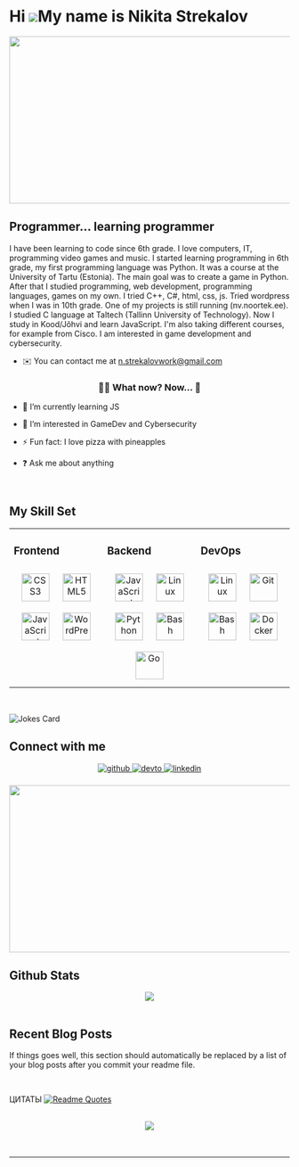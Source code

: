 
<!---
rajaleidja/rajaleidja is a ✨ special ✨ repository because its `README.md` (this file) appears on your GitHub profile.
You can click the Preview link to take a look at your changes.
--->

Hi ![](https://user-images.githubusercontent.com/18350557/176309783-0785949b-9127-417c-8b55-ab5a4333674e.gif)My name is Nikita Strekalov
========================================================================================================================================

<div align="center">
  <img src="https://media.giphy.com/media/dWesBcTLavkZuG35MI/giphy.gif" width="600" height="300"/>
</div>

Programmer... learning programmer
---------------------------------

I have been learning to code since 6th grade. I love computers, IT, programming video games and music. I started learning programming in 6th grade, my first programming language was Python. It was a course at the University of Tartu (Estonia). The main goal was to create a game in Python. After that I studied programming, web development, programming languages, games on my own. I tried C++, C#, html, css, js. Tried wordpress when I was in 10th grade. One of my projects is still running (nv.noortek.ee). I studied C language at Taltech (Tallinn University of Technology). Now I study in Kood/Jõhvi and learn JavaScript. I'm also taking different courses, for example from Cisco. I am interested in game development and cybersecurity.

* ✉️  You can contact me at [n.strekalovwork@gmail.com](mailto:n.strekalovwork@gmail.com)

<!--
<div align="center">
<img src="" align="center" style="width: 100%" />
</div>  
-->



### <div align="center"> 👨‍💻 What now? Now... 🚀</div>  
  

- 🔭 I’m currently learning JS 
  

- 🌱 I’m interested in GameDev and Cybersecurity  
  

- ⚡ Fun fact: I love pizza with pineapples  
  

- ❓ Ask me about anything  
  

<br/>  


## My Skill Set  
<table><tr><td valign="top" width="33%">



### Frontend  
<div align="center">  
<a href="https://www.w3schools.com/css/" target="_blank"><img style="margin: 10px" src="https://profilinator.rishav.dev/skills-assets/css3-original-wordmark.svg" alt="CSS3" height="50" /></a>  
<a href="https://en.wikipedia.org/wiki/HTML5" target="_blank"><img style="margin: 10px" src="https://profilinator.rishav.dev/skills-assets/html5-original-wordmark.svg" alt="HTML5" height="50" /></a>  
<a href="https://www.javascript.com/" target="_blank"><img style="margin: 10px" src="https://profilinator.rishav.dev/skills-assets/javascript-original.svg" alt="JavaScript" height="50" /></a>  
<a href="https://wordpress.com/" target="_blank"><img style="margin: 10px" src="https://profilinator.rishav.dev/skills-assets/wordpress.png" alt="WordPress" height="50" /></a>  
</div>

</td><td valign="top" width="33%">



### Backend  
<div align="center">  
<a href="https://www.javascript.com/" target="_blank"><img style="margin: 10px" src="https://profilinator.rishav.dev/skills-assets/javascript-original.svg" alt="JavaScript" height="50" /></a>  
<a href="https://www.linux.org/" target="_blank"><img style="margin: 10px" src="https://profilinator.rishav.dev/skills-assets/linux-original.svg" alt="Linux" height="50" /></a>  
<a href="https://www.python.org/" target="_blank"><img style="margin: 10px" src="https://profilinator.rishav.dev/skills-assets/python-original.svg" alt="Python" height="50" /></a>  
<a href="https://www.gnu.org/software/bash/" target="_blank"><img style="margin: 10px" src="https://profilinator.rishav.dev/skills-assets/gnu_bash-icon.svg" alt="Bash" height="50" /></a>  
<a href="https://go.dev/" target="_blank"><img style="margin: 10px" src="https://profilinator.rishav.dev/skills-assets/go-original.svg" alt="Go" height="50" /></a>  
</div>

</td><td valign="top" width="33%">



### DevOps  
<div align="center">  
<a href="https://www.linux.org/" target="_blank"><img style="margin: 10px" src="https://profilinator.rishav.dev/skills-assets/linux-original.svg" alt="Linux" height="50" /></a>  
<a href="https://github.com/" target="_blank"><img style="margin: 10px" src="https://profilinator.rishav.dev/skills-assets/git-scm-icon.svg" alt="Git" height="50" /></a>  
<a href="https://www.gnu.org/software/bash/" target="_blank"><img style="margin: 10px" src="https://profilinator.rishav.dev/skills-assets/gnu_bash-icon.svg" alt="Bash" height="50" /></a>  
<a href="https://www.docker.com/" target="_blank"><img style="margin: 10px" src="https://profilinator.rishav.dev/skills-assets/docker-original-wordmark.svg" alt="Docker" height="50" /></a>  
</div>

</td></tr></table>  

<br/>  

![Jokes Card](https://readme-jokes.vercel.app/api)

## Connect with me  
<div align="center">
<a href="https://github.com/rajaleidja" target="_blank">
<img src=https://img.shields.io/badge/github-%2324292e.svg?&style=for-the-badge&logo=github&logoColor=white alt=github style="margin-bottom: 5px;" />
</a>
<a href="https://dev.to/rajaleidja" target="_blank">
<img src=https://img.shields.io/badge/dev.to-%2308090A.svg?&style=for-the-badge&logo=dev.to&logoColor=white alt=devto style="margin-bottom: 5px;" />
</a>
<a href="https://linkedin.com/in/nikitastrekalov" target="_blank">
<img src=https://img.shields.io/badge/linkedin-%231E77B5.svg?&style=for-the-badge&logo=linkedin&logoColor=white alt=linkedin style="margin-bottom: 5px;" />
</a>  
</div>  
  

<br/>  

<div align="center">
  <img src="https://media0.giphy.com/media/v1.Y2lkPTc5MGI3NjExa2ZndWFsb2FnNnE5N3VjM3luOGp3ZWliMWVudjZ6dHk3NjR2MDlpdiZlcD12MV9pbnRlcm5hbF9naWZfYnlfaWQmY3Q9Zw/aHiv481xki1WdhQonS/giphy.gif" width="600" height="300"/>
</div>




## Github Stats  
<div align="center"><img src="https://github-readme-stats.vercel.app/api?username=rajaleidja&show_icons=true&count_private=true&hide_border=true" align="center" /></div>  

<br/>  


## Recent Blog Posts  
<!-- BLOG-POST-LIST:START -->
<!-- BLOG-POST-LIST:END -->
If things goes well, this section should automatically be replaced by a list of your blog posts after you commit your readme file. 

<br/>  

ЦИТАТЫ
[![Readme Quotes](https://quotes-github-readme.vercel.app/api?type=horizontal&theme=dark)](https://github.com/piyushsuthar/github-readme-quotes)
  

<br/>  

<div align="center">
<img src="https://komarev.com/ghpvc/?username=rajaleidja&&style=flat-square" align="center" />
</div>  
  

<br/>  

<div align="center"></div>
<br />

----
